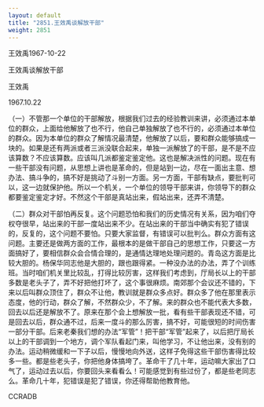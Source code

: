 ```yaml
---
layout: default
title: "2851.王效禹谈解放干部"
weight: 2851
---
```


王效禹1967-10-22

王效禹谈解放干部

王效禹

1967.10.22

（一）不管那一个单位的干部解放，根据我们过去的经验教训来讲，必须通过本单位的群众，上面给他解放了也不行，他自己单独解放了也不行的，必须通过本单位的群众。因为本单位的群众了解情况最清楚，他解放了以后，要和群众能够搞成一块的。如果是还有两派或者三派没联合起来，单独一派解放了的干部，是不是不应该算数？不应该算数。应该叫几派都鉴定鉴定他。这也是解决派性的问题。现在有一些干部没有问题，从思想上讲也是革命的，但是站到一边，尽在一面出主意、想办法、搞斗争的，搞不好是挑动了斗别一方面。另一方面，干部有缺点，要批判可以，这一边就保护他。所以一个机关，一个单位的领导干部来讲，你领导下的群众都要鉴定鉴定才好。不然这个干部是真站出来，假站出来，还弄不清楚。

（二）群众对干部怕再反复。这个问题恐怕和我们的历史情况有关系，因为咱们夺权夺很早，站出来的干部一度站出来不少。在站出来的干部当中确实有犯了错误的，反复的，这个问题不要怕。只要大家监督，有错误可以批判么。群众方面有这问题。主要还是做两方面的工作，最根本的是做干部自己的思想工作，只要这一方面搞好了，要相信群众会合情合理的，是通情达理地处理问题的。青岛这方面是比较大胆的。杨保华同志他是大胆的，跟也跟得紧。一种没办法的办法，弄了个训练班。当时咱们机关里比较乱，打得比较厉害，这样我们考虑到，厅局长以上的干部多数是老头子了，弄不好把他打坏了，这个事很麻烦。南郊那个会议还不错的，下来以后叫群众顶住了，群众不让他，教训就是群众多点好。群众多了他在那里表示态度，他的行动，群众了解，不然群众少，不了解。来的群众也不能代表大多数，回去以后还是解放不了。原来在那个会上想解放一批，看有些干部表现还不错，可是回去以后，群众通不过，后来一度斗的那么厉害，搞不好，可能很短的时间伤害一部分干部。后来老秦我们想的办法“军管”！把干部“军管”起来了，以后把厅局长以上的干部调到一个地方，调个军队看起门来，叫他学习，不让他出来，没有别的办法。运动稍微缓和一下子以后，慢慢地向外送，这样子免得这些干部伤害得比较多一些。都是些老头子，你把他身体搞垮了。革命干了几十年，运动嘛大家出了口气了，运动过去以后，你要回头来看看么！可能感觉到有些过份了，都是些老同志么。革命几十年，犯错误是犯了错误，你还得帮助他教育他。

CCRADB


